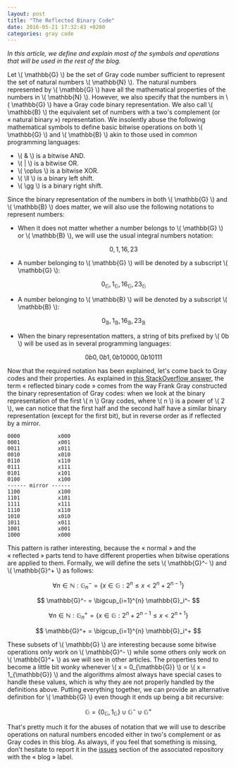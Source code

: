 ```yaml
---
layout: post
title: "The Reflected Binary Code"
date: 2016-05-21 17:32:43 +0200
categories: gray code
---
```

*In this article, we define and explain most of the symbols and operations that will be used in the rest of the blog.*

Let \\( \mathbb{G} \\) be the set of Gray code number sufficient to represent the set of natural numbers \\( \mathbb{N} \\).
The natural numbers represented by \\( \mathbb{G} \\) have all the mathematical properties of the numbers in
\\( \mathbb{N} \\). However, we also specify that the numbers in \\( \mathbb{G} \\) have a Gray code binary representation.
We also call \\( \mathbb{B} \\) the equivalent set of numbers with a two's complement (or « natural binary ») representation.
We insolently abuse the following mathematical symbols to define basic bitwise operations on both \\( \mathbb{G} \\) and
\\( \mathbb{B} \\) akin to those used in common programming languages:

* \\( \& \\) is a bitwise AND.
* \\( \| \\) is a bitwise OR.
* \\( \oplus \\) is a bitwise XOR.
* \\( \ll \\) is a binary left shift.
* \\( \gg \\) is a binary right shift.

Since the binary representation of the numbers in both \\( \mathbb{G} \\) and \\( \mathbb{B} \\) does matter, we will also
use the following notations to represent numbers:

* When it does not matter whether a number belongs to \\( \mathbb{G} \\) or \\( \mathbb{B} \\), we will use the usual
integral numbers notation:
 
    $$0, 1, 16, 23$$

* A number belonging to \\( \mathbb{G} \\) will be denoted by a subscript \\( \mathbb{G} \\): 

    $$0_{\mathbb{G}}, 1_{\mathbb{G}}, 16_{\mathbb{G}}, 23_{\mathbb{G}}$$

* A number belonging to \\( \mathbb{B} \\) will be denoted by a subscript \\( \mathbb{B} \\): 

    $$0_{\mathbb{B}}, 1_{\mathbb{B}}, 16_{\mathbb{B}}, 23_{\mathbb{B}}$$

* When the binary representation matters, a string of bits prefixed by \\( 0b \\) will be used as in several programming
languages:

  $$0b0, 0b1, 0b10000, 0b10111$$

Now that the required notation has been explained, let's come back to Gray codes and their properties. As explained in [this
StackOverflow answer][so-reflected], the term « reflected binary code » comes from the way Frank Gray constructed the binary
representation of Gray codes: when we look at the binary representation of the first \\( n \\) Gray codes, where \\( n \\)
is a power of \\( 2 \\), we can notice that the first half and the second half have a similar binary representation (except
for the first bit), but in reverse order as if reflected by a mirror.

```
0000            x000
0001            x001
0011            x011
0010            x010
0110            x110
0111            x111
0101            x101
0100            x100
------ mirror ------
1100            x100
1101            x101
1111            x111
1110            x110
1010            x010
1011            x011
1001            x001
1000            x000
```

This pattern is rather interesting, because the « normal » and the « reflected » parts tend to have different properties
when bitwise operations are applied to them. Formally, we will define the sets \\( \mathbb{G}^- \\) and \\( \mathbb{G}^+ \\)
as follows:

$$ \forall n \in \mathbb{N}: \mathbb{G}_n^- = \{ x \in \mathbb{G} : 2^n \le x < 2^n + 2^{n-1} \} $$

$$ \mathbb{G}^- = \bigcup_{i=1}^{n} \mathbb{G}_i^- $$

$$ \forall n \in \mathbb{N}: \mathbb{G}_n^+ = \{ x \in \mathbb{G} : 2^n + 2^{n-1} \le x < 2^{n+1} \} $$

$$ \mathbb{G}^+ = \bigcup_{i=1}^{n} \mathbb{G}_i^+ $$

These subsets of \\( \mathbb{G} \\) are interesting because some bitwise operations only work on \\( \mathbb{G}^- \\) while
some others only work on \\( \mathbb{G}^+ \\) as we will see in other articles. The properties tend to become a little bit
wonky whenever \\( x = 0_{\mathbb{G}} \\) or \\( x = 1_{\mathbb{G}} \\) and the algorithms almost always have special cases
to handle these values, which is why they are not properly handled by the definitions above. Putting everything together, we
can provide an alternative definition for \\( \mathbb{G} \\) even though it ends up being a bit recursive:

$$ \mathbb{G} = \{ 0_{\mathbb{G}}, 1_{\mathbb{G}} \} \cup \mathbb{G}^- \cup \mathbb{G}^+ $$

That's pretty much it for the abuses of notation that we will use to describe operations on natural numbers encoded either
in two's complement or as Gray codes in this blog. As always, if you feel that something is missing, don't hesitate to
report it in the [issues][issues] section of the associated repository with the « blog » label.


  [issues]: https://github.com/Morwenn/cpp-gray/issues
  [so-reflected]: http://stackoverflow.com/a/34555899/1364752
